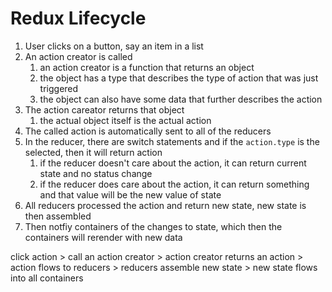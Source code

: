 # Redux Lifecycle

1. User clicks on a button, say an item in a list
2. An action creator is called
   1. an action creator is a function that returns an object
   2. the object has a type that describes the type of action that was just triggered
   3. the object can also have some data that further describes the action
3. The action careator returns that object
   1. the actual object itself is the actual action
4. The called action is automatically sent to all of the reducers
5. In the reducer, there are switch statements and if the `action.type` is the selected, then it will return action
   1. if the reducer doesn't care about the action, it can return current state and no status change
   2. if the reducer does care about the action, it can return something and that value will be the new value of state
6. All reducers processed the action and return new state, new state is then assembled
7. Then notfiy containers of the changes to state, which then the containers will rerender with new data

click action > call an action creator > action creator returns an action > action flows to reducers > reducers assemble new state > new state flows into all containers
